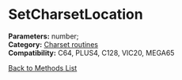 # SetCharsetLocation

**Parameters:** number;  
**Category:** [Charset routines](../categories/charset_routines.md)  
**Compatibility:** C64,  PLUS4, C128, VIC20, MEGA65  


[Back to Methods List](../../SUMMARY.md)

